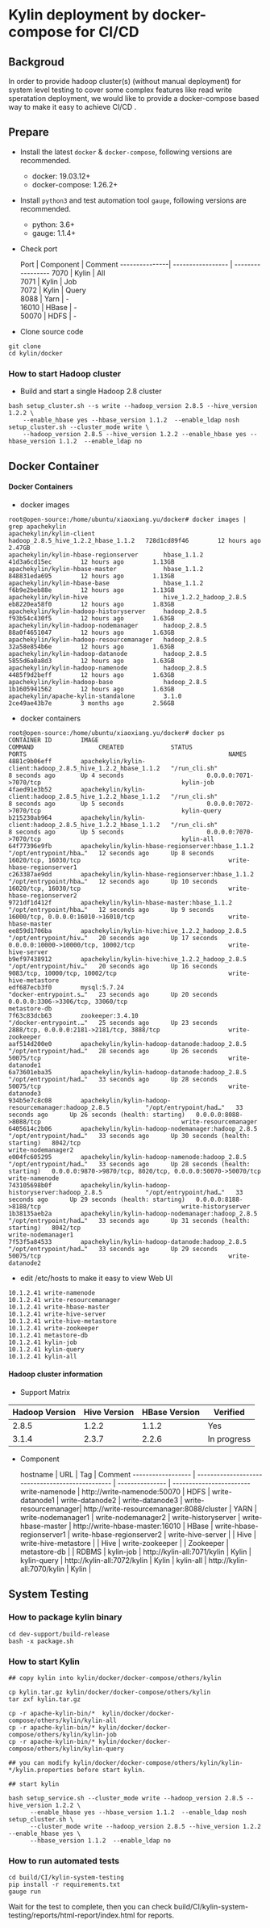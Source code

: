 # Kylin deployment by docker-compose for CI/CD

## Backgroud

In order to provide hadoop cluster(s) (without manual deployment) for system level testing to cover some complex features like read write speratation deployment, we would like to provide a docker-compose based way to make it easy to achieve CI/CD .

## Prepare

- Install the latest `docker` & `docker-compose`, following versions are recommended.
  - docker: 19.03.12+
  - docker-compose: 1.26.2+
  
- Install `python3` and test automation tool `gauge`, following versions are recommended.
  - python: 3.6+
  - gauge: 1.1.4+
 
- Check port 

    Port       |     Component     |     Comment
---------------| ----------------- | -----------------
    7070       |       Kylin       |      All     
    7071       |       Kylin       |      Job     
    7072       |       Kylin       |      Query             
    8088       |       Yarn        |       -    
    16010      |       HBase       |       -    
    50070      |       HDFS        |       -            

- Clone source code

```shell 
git clone
cd kylin/docker
```

### How to start Hadoop cluster

- Build and start a single Hadoop 2.8 cluster

```shell
bash setup_cluster.sh --s write --hadoop_version 2.8.5 --hive_version 1.2.2 \
    --enable_hbase yes --hbase_version 1.1.2  --enable_ldap nosh setup_cluster.sh --cluster_mode write \
    --hadoop_version 2.8.5 --hive_version 1.2.2 --enable_hbase yes --hbase_version 1.1.2  --enable_ldap no
```

## Docker Container

#### Docker Containers

- docker images

```shell 
root@open-source:/home/ubuntu/xiaoxiang.yu/docker# docker images | grep apachekylin
apachekylin/kylin-client                   hadoop_2.8.5_hive_1.2.2_hbase_1.1.2   728d1cd89f46        12 hours ago        2.47GB
apachekylin/kylin-hbase-regionserver       hbase_1.1.2                           41d3a6cd15ec        12 hours ago        1.13GB
apachekylin/kylin-hbase-master             hbase_1.1.2                           848831eda695        12 hours ago        1.13GB
apachekylin/kylin-hbase-base               hbase_1.1.2                           f6b9e2beb88e        12 hours ago        1.13GB
apachekylin/kylin-hive                     hive_1.2.2_hadoop_2.8.5               eb8220ea58f0        12 hours ago        1.83GB
apachekylin/kylin-hadoop-historyserver     hadoop_2.8.5                          f93b54c430f5        12 hours ago        1.63GB
apachekylin/kylin-hadoop-nodemanager       hadoop_2.8.5                          88a0f4651047        12 hours ago        1.63GB
apachekylin/kylin-hadoop-resourcemanager   hadoop_2.8.5                          32a58e854b6e        12 hours ago        1.63GB
apachekylin/kylin-hadoop-datanode          hadoop_2.8.5                          5855d6a0a8d3        12 hours ago        1.63GB
apachekylin/kylin-hadoop-namenode          hadoop_2.8.5                          4485f9d2beff        12 hours ago        1.63GB
apachekylin/kylin-hadoop-base              hadoop_2.8.5                          1b1605941562        12 hours ago        1.63GB
apachekylin/apache-kylin-standalone        3.1.0                                 2ce49ae43b7e        3 months ago        2.56GB
```

- docker containers

```shell
root@open-source:/home/ubuntu/xiaoxiang.yu/docker# docker ps
CONTAINER ID        IMAGE                                                          COMMAND                  CREATED             STATUS                             PORTS                                                        NAMES
4881c9b06eff        apachekylin/kylin-client:hadoop_2.8.5_hive_1.2.2_hbase_1.1.2   "/run_cli.sh"            8 seconds ago       Up 4 seconds                       0.0.0.0:7071->7070/tcp                                       kylin-job
4faed91e3b52        apachekylin/kylin-client:hadoop_2.8.5_hive_1.2.2_hbase_1.1.2   "/run_cli.sh"            8 seconds ago       Up 5 seconds                       0.0.0.0:7072->7070/tcp                                       kylin-query
b215230ab964        apachekylin/kylin-client:hadoop_2.8.5_hive_1.2.2_hbase_1.1.2   "/run_cli.sh"            8 seconds ago       Up 5 seconds                       0.0.0.0:7070->7070/tcp                                       kylin-all
64f77396e9fb        apachekylin/kylin-hbase-regionserver:hbase_1.1.2               "/opt/entrypoint/hba…"   12 seconds ago      Up 8 seconds                       16020/tcp, 16030/tcp                                         write-hbase-regionserver1
c263387ae9dd        apachekylin/kylin-hbase-regionserver:hbase_1.1.2               "/opt/entrypoint/hba…"   12 seconds ago      Up 10 seconds                      16020/tcp, 16030/tcp                                         write-hbase-regionserver2
9721df1d412f        apachekylin/kylin-hbase-master:hbase_1.1.2                     "/opt/entrypoint/hba…"   12 seconds ago      Up 9 seconds                       16000/tcp, 0.0.0.0:16010->16010/tcp                          write-hbase-master
ee859d1706ba        apachekylin/kylin-hive:hive_1.2.2_hadoop_2.8.5                 "/opt/entrypoint/hiv…"   20 seconds ago      Up 17 seconds                      0.0.0.0:10000->10000/tcp, 10002/tcp                          write-hive-server
b9ef97438912        apachekylin/kylin-hive:hive_1.2.2_hadoop_2.8.5                 "/opt/entrypoint/hiv…"   20 seconds ago      Up 16 seconds                      9083/tcp, 10000/tcp, 10002/tcp                               write-hive-metastore
edf687ecb3f0        mysql:5.7.24                                                   "docker-entrypoint.s…"   23 seconds ago      Up 20 seconds                      0.0.0.0:3306->3306/tcp, 33060/tcp                            metastore-db
7f63c83dcb63        zookeeper:3.4.10                                               "/docker-entrypoint.…"   25 seconds ago      Up 23 seconds                      2888/tcp, 0.0.0.0:2181->2181/tcp, 3888/tcp                   write-zookeeper
aaf514d200e0        apachekylin/kylin-hadoop-datanode:hadoop_2.8.5                 "/opt/entrypoint/had…"   28 seconds ago      Up 26 seconds                      50075/tcp                                                    write-datanode1
6a73601eba35        apachekylin/kylin-hadoop-datanode:hadoop_2.8.5                 "/opt/entrypoint/had…"   33 seconds ago      Up 28 seconds                      50075/tcp                                                    write-datanode3
934b5e7c8c08        apachekylin/kylin-hadoop-resourcemanager:hadoop_2.8.5          "/opt/entrypoint/had…"   33 seconds ago      Up 26 seconds (health: starting)   0.0.0.0:8088->8088/tcp                                       write-resourcemanager
6405614c2b06        apachekylin/kylin-hadoop-nodemanager:hadoop_2.8.5              "/opt/entrypoint/had…"   33 seconds ago      Up 30 seconds (health: starting)   8042/tcp                                                     write-nodemanager2
e004fc605295        apachekylin/kylin-hadoop-namenode:hadoop_2.8.5                 "/opt/entrypoint/had…"   33 seconds ago      Up 28 seconds (health: starting)   0.0.0.0:9870->9870/tcp, 8020/tcp, 0.0.0.0:50070->50070/tcp   write-namenode
743105698b0f        apachekylin/kylin-hadoop-historyserver:hadoop_2.8.5            "/opt/entrypoint/had…"   33 seconds ago      Up 29 seconds (health: starting)   0.0.0.0:8188->8188/tcp                                       write-historyserver
1b38135aeb2a        apachekylin/kylin-hadoop-nodemanager:hadoop_2.8.5              "/opt/entrypoint/had…"   33 seconds ago      Up 31 seconds (health: starting)   8042/tcp                                                     write-nodemanager1
7f53f5a84533        apachekylin/kylin-hadoop-datanode:hadoop_2.8.5                 "/opt/entrypoint/had…"   33 seconds ago      Up 29 seconds                      50075/tcp                                                    write-datanode2
``` 

- edit /etc/hosts to make it easy to view Web UI

```shell 
10.1.2.41 write-namenode
10.1.2.41 write-resourcemanager
10.1.2.41 write-hbase-master 
10.1.2.41 write-hive-server
10.1.2.41 write-hive-metastore
10.1.2.41 write-zookeeper
10.1.2.41 metastore-db
10.1.2.41 kylin-job
10.1.2.41 kylin-query
10.1.2.41 kylin-all
```

#### Hadoop cluster information

-  Support Matrix

Hadoop Version   |  Hive Version |  HBase Version |  Verified
---------------- | ------------- | -------------- | ----------
     2.8.5       |     1.2.2     |     1.1.2      |    Yes
     3.1.4       |     2.3.7     |     2.2.6      | In progress

- Component

   hostname          |                        URL                       |       Tag       |        Comment
------------------   | ------------------------------------------------ | --------------- | ------------------------
write-namenode       | http://write-namenode:50070                      |       HDFS      |
write-datanode1      |
write-datanode2      |
write-datanode3      |
write-resourcemanager| http://write-resourcemanager:8088/cluster        |       YARN      |
write-nodemanager1   | 
write-nodemanager2   |
write-historyserver  |
write-hbase-master   | http://write-hbase-master:16010                  |       HBase     |
write-hbase-regionserver1 |
write-hbase-regionserver2 |
write-hive-server    |                                                  |       Hive      |
write-hive-metastore |                                                  |       Hive      |
write-zookeeper      |                                                  |     Zookeeper   |
metastore-db         |                                                  |       RDBMS     |
kylin-job            | http://kylin-all:7071/kylin                      |       Kylin     |
kylin-query          | http://kylin-all:7072/kylin                      |       Kylin     |
kylin-all            | http://kylin-all:7070/kylin                      |       Kylin     |


## System Testing
### How to package kylin binary

```shell
cd dev-support/build-release
bash -x package.sh
``` 

### How to start Kylin

```shell 
## copy kylin into kylin/docker/docker-compose/others/kylin

cp kylin.tar.gz kylin/docker/docker-compose/others/kylin
tar zxf kylin.tar.gz

cp -r apache-kylin-bin/*  kylin/docker/docker-compose/others/kylin/kylin-all
cp -r apache-kylin-bin/* kylin/docker/docker-compose/others/kylin/kylin-job
cp -r apache-kylin-bin/* kylin/docker/docker-compose/others/kylin/kylin-query

## you can modify kylin/docker/docker-compose/others/kylin/kylin-*/kylin.properties before start kylin.

## start kylin

bash setup_service.sh --cluster_mode write --hadoop_version 2.8.5 --hive_version 1.2.2 \
      --enable_hbase yes --hbase_version 1.1.2  --enable_ldap nosh setup_cluster.sh \
      --cluster_mode write --hadoop_version 2.8.5 --hive_version 1.2.2 --enable_hbase yes \
      --hbase_version 1.1.2  --enable_ldap no
```

### How to run automated tests

```shell
cd build/CI/kylin-system-testing
pip install -r requirements.txt
gauge run
```

Wait for the test to complete, then you can check build/CI/kylin-system-testing/reports/html-report/index.html for reports.
